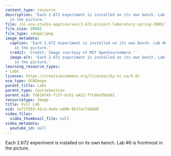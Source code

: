 ```yaml
---
content_type: resource
description: 'Each 2.672 experiment is installed on its own bench. Lab #6 is frontmost
  in the picture.'
file: /ol-ocw-studio-app/courses/2-672-project-laboratory-spring-2009/1e71f50341ca4edaed808517ac7a58d8_full-lab.jpg
file_size: 89882
file_type: image/jpeg
image_metadata:
  caption: 'Each 2.672 experiment is installed on its own bench. Lab #6 is frontmost
    in the picture.'
  credit: 'Credit: Image courtesy of MIT OpenCourseWare.'
  image-alt: 'Each 2.672 experiment is installed on its own bench. Lab #6 is frontmost
    in the picture.'
learning_resource_types:
- Labs
license: https://creativecommons.org/licenses/by-nc-sa/4.0/
ocw_type: OCWImage
parent_title: Labs
parent_type: CourseSection
parent_uid: fd614745-fc1f-6cb1-a422-ffc6befbbdd1
resourcetype: Image
title: Full Lab
uid: 1e71f503-41ca-4eda-ed80-8517ac7a58d8
video_files:
  video_thumbnail_file: null
video_metadata:
  youtube_id: null
---
```

Each 2.672 experiment is installed on its own bench. Lab #6 is frontmost in the picture.